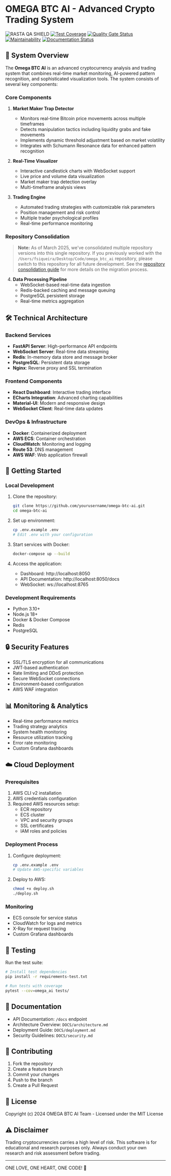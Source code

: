# **OMEGA BTC AI - Advanced Crypto Trading System**

![RASTA QA SHIELD](https://img.shields.io/badge/RASTA%20QA-BLESSED-52b788?style=for-the-badge&logo=data:image/png;base64,iVBORw0KGgoAAAANSUhEUgAAABAAAAAQCAYAAAAf8/9hAAAACXBIWXMAAAsTAAALEwEAmpwYAAAAAXNSR0IArs4c6QAAAARnQU1BAACxjwv8YQUAAADWSURBVHgBrVNbDsFAFJ1JS3yCn4ifSkRYAR+srsTHd1dhB9iBHaywArEDgxdxkzYz7cykZoL4OMnNzD333HM7twC/QMn7KYKDwkPDQcHASkgI2oFL6OEGAhsMGUFwN6BIovFjpOUdO4eIdPwQMdLJPNZs3YnmrGLFBlPJspth5HxZ5QVqkJG7gK7rDTyfj0iKYzSgeOITDlCDdguKaZqw2+0Tz0GxXdvG8/LKtePIWGJll9AlDV2U0yTb7TSu9xdpsysEGjB37vGKikNEJkPtf+QcZ9pGzn+QvwG14CvkQBnwYgAAAABJRU5ErkJggg==)
[![Test Coverage](https://img.shields.io/badge/coverage-87%25-brightgreen.svg)](https://github.com/yourusername/omega-btc-ai/actions)
[![Quality Gate Status](https://sonarcloud.io/api/project_badges/measure?project=yourusername_omega-btc-ai&metric=alert_status)](https://sonarcloud.io/dashboard?id=yourusername_omega-btc-ai)
[![Maintainability](https://api.codeclimate.com/v1/badges/YOUR_CODE_CLIMATE_ID/maintainability)](https://codeclimate.com/github/yourusername/omega-btc-ai/maintainability)
[![Documentation Status](https://readthedocs.org/projects/omega-btc-ai/badge/?version=latest)](https://omega-btc-ai.readthedocs.io/en/latest/?badge=latest)

## **🚀 System Overview**
The **Omega BTC AI** is an advanced cryptocurrency analysis and trading system that combines real-time market monitoring, AI-powered pattern recognition, and sophisticated visualization tools. The system consists of several key components:

### **Core Components**

1. **Market Maker Trap Detector**
   - Monitors real-time Bitcoin price movements across multiple timeframes
   - Detects manipulation tactics including liquidity grabs and fake movements
   - Implements dynamic threshold adjustment based on market volatility
   - Integrates with Schumann Resonance data for enhanced pattern recognition

2. **Real-Time Visualizer**
   - Interactive candlestick charts with WebSocket support
   - Live price and volume data visualization
   - Market maker trap detection overlay
   - Multi-timeframe analysis views

3. **Trading Engine**
   - Automated trading strategies with customizable risk parameters
   - Position management and risk control
   - Multiple trader psychological profiles
   - Real-time performance monitoring

### **Repository Consolidation**

> **Note:** As of March 2025, we've consolidated multiple repository versions into this single repository. If you previously worked with the `/Users/fsiqueira/Desktop/Code/omega_btc_ai` repository, please switch to this repository for all future development. See the [repository consolidation guide](./DOCS/repository_consolidation.md) for more details on the migration process.

4. **Data Processing Pipeline**
   - WebSocket-based real-time data ingestion
   - Redis-backed caching and message queuing
   - PostgreSQL persistent storage
   - Real-time metrics aggregation

## **🛠 Technical Architecture**

### **Backend Services**
- **FastAPI Server**: High-performance API endpoints
- **WebSocket Server**: Real-time data streaming
- **Redis**: In-memory data store and message broker
- **PostgreSQL**: Persistent data storage
- **Nginx**: Reverse proxy and SSL termination

### **Frontend Components**
- **React Dashboard**: Interactive trading interface
- **ECharts Integration**: Advanced charting capabilities
- **Material-UI**: Modern and responsive design
- **WebSocket Client**: Real-time data updates

### **DevOps & Infrastructure**
- **Docker**: Containerized deployment
- **AWS ECS**: Container orchestration
- **CloudWatch**: Monitoring and logging
- **Route 53**: DNS management
- **AWS WAF**: Web application firewall

## **🚀 Getting Started**

### **Local Development**

1. Clone the repository:
   ```bash
   git clone https://github.com/yourusername/omega-btc-ai.git
   cd omega-btc-ai
   ```

2. Set up environment:
   ```bash
   cp .env.example .env
   # Edit .env with your configuration
   ```

3. Start services with Docker:
   ```bash
   docker-compose up --build
   ```

4. Access the application:
   - Dashboard: http://localhost:8050
   - API Documentation: http://localhost:8050/docs
   - WebSocket: ws://localhost:8765

### **Development Requirements**
- Python 3.10+
- Node.js 18+
- Docker & Docker Compose
- Redis
- PostgreSQL

## **🔒 Security Features**

- SSL/TLS encryption for all communications
- JWT-based authentication
- Rate limiting and DDoS protection
- Secure WebSocket connections
- Environment-based configuration
- AWS WAF integration

## **📊 Monitoring & Analytics**

- Real-time performance metrics
- Trading strategy analytics
- System health monitoring
- Resource utilization tracking
- Error rate monitoring
- Custom Grafana dashboards

## **☁️ Cloud Deployment**

### **Prerequisites**

1. AWS CLI v2 installation
2. AWS credentials configuration
3. Required AWS resources setup:
   - ECR repository
   - ECS cluster
   - VPC and security groups
   - SSL certificates
   - IAM roles and policies

### **Deployment Process**

1. Configure deployment:
   ```bash
   cp .env.example .env
   # Update AWS-specific variables
   ```

2. Deploy to AWS:
   ```bash
   chmod +x deploy.sh
   ./deploy.sh
   ```

### **Monitoring**

- ECS console for service status
- CloudWatch for logs and metrics
- X-Ray for request tracing
- Custom Grafana dashboards

## **🧪 Testing**

Run the test suite:
```bash
# Install test dependencies
pip install -r requirements-test.txt

# Run tests with coverage
pytest --cov=omega_ai tests/
```

## **📝 Documentation**

- API Documentation: `/docs` endpoint
- Architecture Overview: `DOCS/architecture.md`
- Deployment Guide: `DOCS/deployment.md`
- Security Guidelines: `DOCS/security.md`

## **🤝 Contributing**

1. Fork the repository
2. Create a feature branch
3. Commit your changes
4. Push to the branch
5. Create a Pull Request

## **📄 License**

Copyright (c) 2024 OMEGA BTC AI Team - Licensed under the MIT License

## **⚠️ Disclaimer**

Trading cryptocurrencies carries a high level of risk. This software is for educational and research purposes only. Always conduct your own research and risk assessment before trading.

---

ONE LOVE, ONE HEART, ONE CODE! 🌟